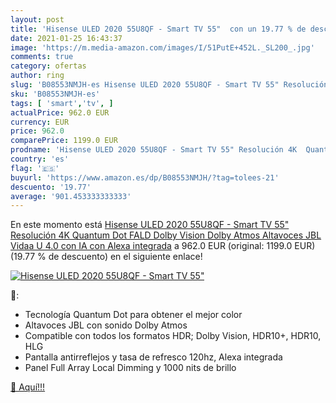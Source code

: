 ```yaml
---
layout: post
title: 'Hisense ULED 2020 55U8QF - Smart TV 55"  con un 19.77 % de descuento'
date: 2021-01-25 16:43:37
image: 'https://m.media-amazon.com/images/I/51PutE+452L._SL200_.jpg'
comments: true
category: ofertas
author: ring
slug: 'B08553NMJH-es Hisense ULED 2020 55U8QF - Smart TV 55" Resolución 4K...'
sku: 'B08553NMJH-es'
tags: [ 'smart','tv', ]
actualPrice: 962.0 EUR
currency: EUR
price: 962.0
comparePrice: 1199.0 EUR
prodname: 'Hisense ULED 2020 55U8QF - Smart TV 55" Resolución 4K  Quantum Dot  FALD  Dolby Vision  Dolby Atmos  Altavoces JBL  Vidaa U 4.0 con IA  con Alexa integrada'
country: 'es'
flag: '🇪🇸'
buyurl: 'https://www.amazon.es/dp/B08553NMJH/?tag=tolees-21'
descuento: '19.77'
average: '901.453333333333'
---
```


En este momento está [Hisense ULED 2020 55U8QF - Smart TV 55" Resolución 4K  Quantum Dot  FALD  Dolby Vision  Dolby Atmos  Altavoces JBL  Vidaa U 4.0 con IA  con Alexa integrada](https://www.amazon.es/dp/B08553NMJH/?tag=tolees-21) a 962.0 EUR (original: 1199.0 EUR) (19.77 %  de descuento) en el siguiente enlace!

[![Hisense ULED 2020 55U8QF - Smart TV 55" ](https://m.media-amazon.com/images/I/51PutE+452L._SL200_.jpg)](https://www.amazon.es/dp/B08553NMJH/?tag=tolees-21)

🔎:

- Tecnología Quantum Dot para obtener el mejor color
- Altavoces JBL con sonido Dolby Atmos
- Compatible con todos los formatos HDR; Dolby Vision, HDR10+, HDR10, HLG
- Pantalla antirreflejos y tasa de refresco 120hz, Alexa integrada
- Panel Full Array Local Dimming y 1000 nits de brillo

[🛒 Aquí!!!](https://www.amazon.es/dp/B08553NMJH/?tag=tolees-21)
